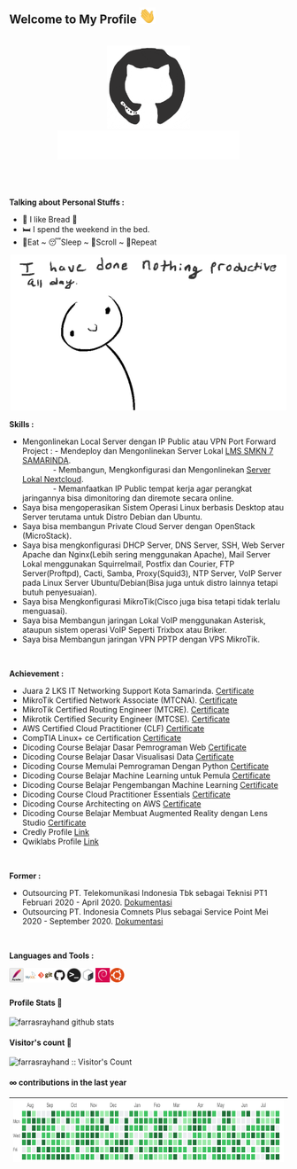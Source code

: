 ## Welcome to My Profile <img src="https://github.com/farrasrayhand/farrasrayhand/blob/master/asset/images/wave.gif" width="30">
<br>

<div align="center">
<img src="https://github.com/farrasrayhand/farrasrayhand/blob/master/asset/images/github.gif" alt="Farras Rayhand" width="150" height="150" />
</div>

<div align="center">
<img src="https://github.com/farrasrayhand/farrasrayhand/blob/master/asset/images/hi.gif" alt="Farras Rayhand" />
</div>
<br><br><br>

**Talking about Personal Stuffs :**
- 🍞 I like Bread 🤤
- 🛏️ I spend the weekend in the bed.
- 🍔Eat ~ 😴Sleep ~ 📱Scroll ~ 🔁Repeat
<p align="center"><img src="https://github.com/farrasrayhand/farrasrayhand/blob/master/asset/images/noprod.gif" /></p>

**Skills :**
- Mengonlinekan Local Server dengan IP Public atau VPN Port Forward<br>
Project : - Mendeploy dan Mengonlinekan Server Lokal [LMS SMKN 7 SAMARINDA](https://farrasrayhand.github.io/project/lmssmk7/).<br>
&nbsp;&nbsp;&nbsp;&nbsp;&nbsp;&nbsp;&nbsp;&nbsp;&nbsp;&nbsp;&nbsp;&nbsp;&nbsp;&nbsp;- Membangun, Mengkonfigurasi dan Mengonlinekan [Server Lokal Nextcloud](https://farrasrayhand.github.io/project/smkn7cloud/).<br>
&nbsp;&nbsp;&nbsp;&nbsp;&nbsp;&nbsp;&nbsp;&nbsp;&nbsp;&nbsp;&nbsp;&nbsp;&nbsp;&nbsp;- Memanfaatkan IP Public tempat kerja agar perangkat jaringannya bisa dimonitoring dan diremote secara online.<br>
- Saya bisa mengoperasikan Sistem Operasi Linux berbasis Desktop atau Server terutama untuk Distro Debian dan Ubuntu.
- Saya bisa membangun Private Cloud Server dengan OpenStack (MicroStack).
- Saya bisa mengkonfigurasi DHCP Server, DNS Server, SSH, Web Server Apache dan Nginx(Lebih sering menggunakan Apache), Mail Server Lokal menggunakan Squirrelmail, Postfix dan Courier, FTP Server(Proftpd), Cacti, Samba, Proxy(Squid3), NTP Server, VoIP Server pada Linux Server Ubuntu/Debian(Bisa juga untuk distro lainnya tetapi butuh penyesuaian).
- Saya bisa Mengkonfigurasi MikroTik(Cisco juga bisa tetapi tidak terlalu menguasai).
- Saya bisa Membangun jaringan Lokal VoIP menggunakan Asterisk, ataupun sistem operasi VoIP Seperti Trixbox atau Briker.
- Saya bisa Membangun jaringan VPN PPTP dengan VPS MikroTik.
<br>

**Achievement :**
- Juara 2 LKS IT Networking Support Kota Samarinda. [Certificate](https://drive.google.com/file/d/1b7lc3W7g3EH_dF-Ws4SafBM094jk-tYJ/view?usp=sharing)
- MikroTik Certified Network Associate (MTCNA). [Certificate](https://mikrotik.com/training/certificates/c261155c7062c3bdcb4f) 
- MikroTik Certified Routing Engineer (MTCRE). [Certificate](https://mikrotik.com/training/certificates/c244898c6d788204c53a) 
- Mikrotik Certified Security Engineer (MTCSE). [Certificate](https://mikrotik.com/training/certificates/c244915c62e7f608d9b3) 
- AWS Certified Cloud Practitioner (CLF) [Certificate](https://drive.google.com/file/d/1jDdxNSNLgbxCZwgBf2oUWa4JGwoYIFb3/view?usp=sharing)
- CompTIA Linux+ ce Certification [Certificate](https://drive.google.com/file/d/1uQ7XXgVvihDigk8lamyN9O_sTj1IJZUx/view?usp=sharing)
- Dicoding Course Belajar Dasar Pemrograman Web [Certificate](https://www.dicoding.com/certificates/NVP7G3K1VXR0)
- Dicoding Course Belajar Dasar Visualisasi Data [Certificate](https://www.dicoding.com/certificates/L4PQMJGV4ZO1)
- Dicoding Course Memulai Pemrograman Dengan Python [Certificate](https://www.dicoding.com/certificates/MEPJ5GVG4P3V)
- Dicoding Course Belajar Machine Learning untuk Pemula [Certificate](https://www.dicoding.com/certificates/N9ZODJ6K6PG5)
- Dicoding Course Belajar Pengembangan Machine Learning [Certificate](https://www.dicoding.com/certificates/RVZK1J4RMPD5)
- Dicoding Course Cloud Practitioner Essentials [Certificate](https://www.dicoding.com/certificates/81P21OEQ8ZOY)
- Dicoding Course Architecting on AWS [Certificate](https://www.dicoding.com/certificates/RVZK193NQPD5)
- Dicoding Course Belajar Membuat Augmented Reality dengan Lens Studio [Certificate](https://www.dicoding.com/certificates/72ZDEM1R6PYW)
- Credly Profile [Link](https://www.credly.com/users/muhammad-farras-rayhand)
- Qwiklabs Profile [Link](https://www.qwiklabs.com/public_profiles/2c8b41e2-7db2-438f-8454-a7b3ca6fbd4a)
<br>

**Former :**
- Outsourcing PT. Telekomunikasi Indonesia Tbk sebagai Teknisi PT1 Februari 2020 - April 2020. [Dokumentasi](https://github.com/farrasrayhand/farrasrayhand/blob/master/asset/images/former/formertelkom.jpg)
- Outsourcing PT. Indonesia Comnets Plus sebagai Service Point Mei 2020 - September 2020. [Dokumentasi](https://farrasrayhand.github.io/farrasrayhand/asset/images/former/icon/)

<br>

**Languages and Tools :**
<p align="left">
<img align="left" alt="Apache" width="26px" src="https://github.com/farrasrayhand/farrasrayhand/blob/master/asset/images/apache.png" />
<img align="left" alt="MySQL" width="26px" src="https://github.com/farrasrayhand/farrasrayhand/blob/master/asset/images/mysql.png" />
<img align="left" alt="Git" width="26px" src="https://github.com/farrasrayhand/farrasrayhand/blob/master/asset/images/git.png" />
<img align="left" alt="GitHub" width="26px" src="https://github.com/farrasrayhand/farrasrayhand/blob/master/asset/images/github.png" />
<img align="left" alt="Terminal" width="26px" src="https://github.com/farrasrayhand/farrasrayhand/blob/master/asset/images/terminal.png" />
<img align="left" alt="Bash" width="26px" src="https://github.com/farrasrayhand/farrasrayhand/blob/master/asset/images/bash.png" />
<img align="left" alt="Debian" width="26px" src="https://github.com/farrasrayhand/farrasrayhand/blob/master/asset/images/debian.png" />
<img align="left" alt="Ubuntu" width="26px" src="https://github.com/farrasrayhand/farrasrayhand/blob/master/asset/images/ubuntu.png" />
</p>
<br><br>

#### Profile Stats 🎹
![farrasrayhand github stats](https://github-readme-stats.vercel.app/api?username=farrasrayhand&count_private=true&show_icons=true&theme=radical&include_all_commits=true)

#### Visitor's count :eyes:
<p><img src="https://profile-counter.glitch.me/{farrasrayhand}/count.svg" alt="farrasrayhand :: Visitor's Count" /></p>

#### ∞ contributions in the last year

| <img src="https://github.com/farrasrayhand/farrasrayhand/blob/master/asset/images/contrib.gif" alt="Contributions" width="722px" height="112px" /> |
| ------------------------------------------------------------------------------------------------------------------------------------------- |


